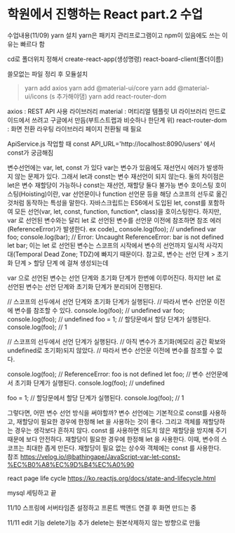 # 학원에서 진행하는 React part.2 수업

수업내용(11/09)
yarn 설치
yarn은 패키지 관리프로그램이고 npm이 있음에도 쓰는 이유는 빠르다 함

cd로 폴더위치 정해서
create-react-app(생성명령) react-board-client(폴더이름)

쓸모없는 파일 정리 후
모듈설치
> yarn add axios
> yarn add @material-ui/core
> yarn add @material-ui/icons (s 추가해야댐)
> yarn add react-router-dom

axios : REST API 사용 라이브러리
material : 머티리얼 템플릿 UI 라이브러리
안드로이드에서 쓰려고 구글에서 만듬(부트스트랩과 비슷하나 한단계 위)
react-router-dom : 화면 전환 라우팅 라이브러리
페이지 전환될 때 필요

ApiService.js 작업할 때
const API_URL='http://localhost:8090/users' 에서 const가 궁금해짐

변수선언에는 var, let, const 가 있다
var는 변수가 있음에도 재선언시 에러가 발생하지 않는 문제가 있다.
그래서 let과 const는 변수 재선언이 되지 않는다.
둘의 차이점은 let은 변수 재할당이 가능하나 const는 재선언, 재할당 둘다 불가능
변수 호이스팅
호이스팅(Hoisting)이란, var 선언문이나 function 선언문 등을 해당 스코프의 선두로 옮긴 것처럼 동작하는 특성을 말한다.
자바스크립트는 ES6에서 도입된 let, const를 포함하여 모든 선언(var, let, const, function, function*, class)을 호이스팅한다.
하지만, var 로 선언된 변수와는 달리 let 로 선언된 변수를 선언문 이전에 참조하면 참조 에러(ReferenceError)가 발생한다.
ex code)_
            console.log(foo); // undefined
	var foo;
	console.log(bar); // Error: Uncaught ReferenceError: bar is not defined
	let bar;
이는 let 로 선언된 변수는 스코프의 시작에서 변수의 선언까지 일시적 사각지대(Temporal Dead Zone; TDZ)에 빠지기 때문이다.
참고로, 변수는 선언 단계 > 초기화 단계 > 할당 단계 에 걸쳐 생성되는데

var 으로 선언된 변수는 선언 단계와 초기화 단계가 한번에 이루어진다. 
하지만 let 로 선언된 변수는 선언 단계와 초기화 단계가 분리되어 진행된다.

// 스코프의 선두에서 선언 단계와 초기화 단계가 실행된다.
// 따라서 변수 선언문 이전에 변수를 참조할 수 있다.
console.log(foo); // undefined
var foo;
console.log(foo); // undefined
foo = 1; // 할당문에서 할당 단계가 실행된다.
console.log(foo); // 1

// 스코프의 선두에서 선언 단계가 실행된다.
// 아직 변수가 초기화(메모리 공간 확보와 undefined로 초기화)되지 않았다.
// 따라서 변수 선언문 이전에 변수를 참조할 수 없다.

console.log(foo); // ReferenceError: foo is not defined
let foo; // 변수 선언문에서 초기화 단계가 실행된다.
console.log(foo); // undefined

foo = 1; // 할당문에서 할당 단계가 실행된다.
console.log(foo); // 1

그렇다면, 어떤 변수 선언 방식을 써야할까?
변수 선언에는 기본적으로 const를 사용하고, 재할당이 필요한 경우에 한정해 let 을 사용하는 것이 좋다.
그리고 객체를 재할당하는 경우는 생각보다 흔하지 않다. const 를 사용하면 의도치 않은 재할당을 방지해 주기 때문에 보다 안전하다.
재할당이 필요한 경우에 한정해 let 을 사용한다. 이때, 변수의 스코프는 최대한 좁게 만든다.
재할당이 필요 없는 상수와 객체에는 const 를 사용한다.
참조 https://velog.io/@bathingape/JavaScript-var-let-const-%EC%B0%A8%EC%9D%B4%EC%A0%90

react page life cycle
https://ko.reactjs.org/docs/state-and-lifecycle.html

mysql 세팅하고 끝

11/10
스프링에 서버타임존 설정하고 프론트 백앤드 연결 후 화면 만드는 중

11/11
edit 기능 delete기능 추가
delete는 원본삭제하지 않는 방향으로 만듦